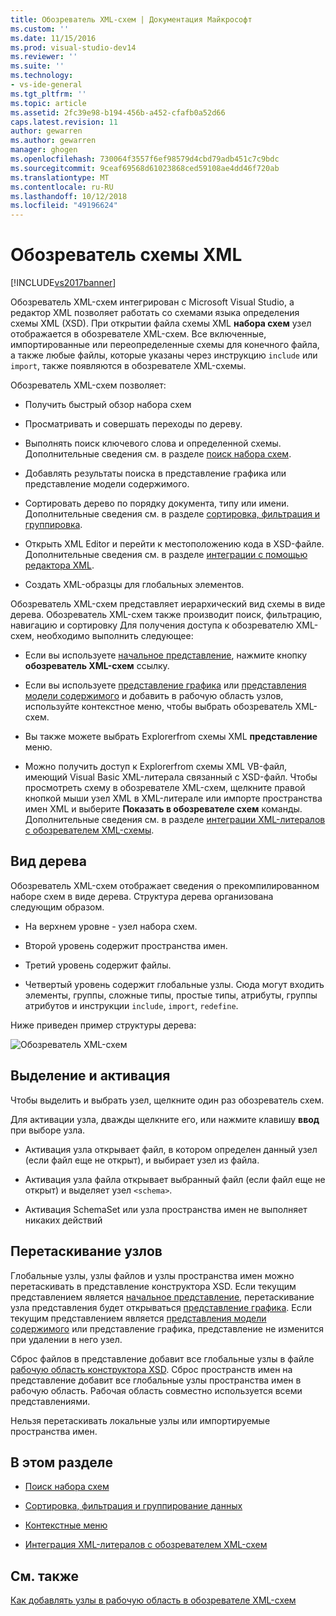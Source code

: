 ```yaml
---
title: Обозреватель XML-схем | Документация Майкрософт
ms.custom: ''
ms.date: 11/15/2016
ms.prod: visual-studio-dev14
ms.reviewer: ''
ms.suite: ''
ms.technology:
- vs-ide-general
ms.tgt_pltfrm: ''
ms.topic: article
ms.assetid: 2fc39e98-b194-456b-a452-cfafb0a52d66
caps.latest.revision: 11
author: gewarren
ms.author: gewarren
manager: ghogen
ms.openlocfilehash: 730064f3557f6ef98579d4cbd79adb451c7c9bdc
ms.sourcegitcommit: 9ceaf69568d61023868ced59108ae4dd46f720ab
ms.translationtype: MT
ms.contentlocale: ru-RU
ms.lasthandoff: 10/12/2018
ms.locfileid: "49196624"
---
```

# <a name="xml-schema-explorer"></a>Обозреватель схемы XML
[!INCLUDE[vs2017banner](../includes/vs2017banner.md)]

  
Обозреватель XML-схем интегрирован с Microsoft Visual Studio, а редактор XML позволяет работать со схемами языка определения схемы XML (XSD). При открытии файла схемы XML **набора схем** узел отображается в обозревателе XML-схем. Все включенные, импортированные или переопределенные схемы для конечного файла, а также любые файлы, которые указаны через инструкцию `include` или `import`, также появляются в обозревателе XML-схемы.  
  
 Обозреватель XML-схем позволяет:  
  
-   Получить быстрый обзор набора схем  
  
-   Просматривать и совершать переходы по дереву.  
  
-   Выполнять поиск ключевого слова и определенной схемы. Дополнительные сведения см. в разделе [поиск набора схем](../xml-tools/searching-the-schema-set.md).  
  
-   Добавлять результаты поиска в представление графика или представление модели содержимого.  
  
-   Сортировать дерево по порядку документа, типу или имени. Дополнительные сведения см. в разделе [сортировка, фильтрация и группировка](../xml-tools/sorting-filtering-and-grouping-xml-schema-explorer.md).  
  
-   Открыть XML Editor и перейти к местоположению кода в XSD-файле. Дополнительные сведения см. в разделе [интеграции с помощью редактора XML](../xml-tools/integration-with-xml-editor.md).  
  
-   Создать XML-образцы для глобальных элементов.  
  
 Обозреватель XML-схем представляет иерархический вид схемы в виде дерева. Обозреватель XML-схем также производит поиск, фильтрацию, навигацию и сортировку Для получения доступа к обозревателю XML-схем, необходимо выполнить следующее:  
  
-   Если вы используете [начальное представление](../xml-tools/start-view.md), нажмите кнопку **обозреватель XML-схем** ссылку.  
  
-   Если вы используете [представление графика](../xml-tools/graph-view.md) или [представления модели содержимого](../xml-tools/content-model-view.md) и добавить в рабочую область узлов, используйте контекстное меню, чтобы выбрать обозреватель XML-схем.  
  
-   Вы также можете выбрать Explorerfrom схемы XML **представление** меню.  
  
-   Можно получить доступ к Explorerfrom схемы XML VB-файл, имеющий Visual Basic XML-литерала связанный с XSD-файл. Чтобы просмотреть схему в обозревателе XML-схем, щелкните правой кнопкой мыши узел XML в XML-литерале или импорте пространства имен XML и выберите **Показать в обозревателе схем** команды. Дополнительные сведения см. в разделе [интеграции XML-литералов с обозревателем XML-схемы](../xml-tools/integration-of-xml-literals-with-xml-schema-explorer.md).  
  
## <a name="tree-view"></a>Вид дерева  
 Обозреватель XML-схем отображает сведения о прекомпилированном наборе схем в виде дерева. Структура дерева организована следующим образом.  
  
-   На верхнем уровне - узел набора схем.  
  
-   Второй уровень содержит пространства имен.  
  
-   Третий уровень содержит файлы.  
  
-   Четвертый уровень содержит глобальные узлы. Сюда могут входить элементы, группы, сложные типы, простые типы, атрибуты, группы атрибутов и инструкции `include`, `import`, `redefine`.  
  
 Ниже приведен пример структуры дерева:  
  
 ![Обозреватель XML-схем](../xml-tools/media/xmlschemaexplorer.gif "XMLSchemaExplorer")  
  
## <a name="selection-and-activation"></a>Выделение и активация  
 Чтобы выделить и выбрать узел, щелкните один раз обозреватель схем.  
  
 Для активации узла, дважды щелкните его, или нажмите клавишу **ввод** при выборе узла.  
  
-   Активация узла открывает файл, в котором определен данный узел (если файл еще не открыт), и выбирает узел из файла.  
  
-   Активация узла файла открывает выбранный файл (если файл еще не открыт) и выделяет узел `<schema>`.  
  
-   Активация SchemaSet или узла пространства имен не выполняет никаких действий  
  
## <a name="draging-and-dropping-nodes"></a>Перетаскивание узлов  
 Глобальные узлы, узлы файлов и узлы пространства имен можно перетаскивать в представление конструктора XSD. Если текущим представлением является [начальное представление](../xml-tools/start-view.md), перетаскивание узла представления будет открываться [представление графика](../xml-tools/graph-view.md). Если текущим представлением является [представления модели содержимого](../xml-tools/content-model-view.md) или представление графика, представление не изменится при удалении в него узел.  
  
 Сброс файлов в представление добавит все глобальные узлы в файле [рабочую область конструктора XSD](../xml-tools/xml-schema-designer-workspace.md). Сброс пространств имен на представление добавит все глобальные узлы пространства имен в рабочую область. Рабочая область совместно используется всеми представлениями.  
  
 Нельзя перетаскивать локальные узлы или импортируемые пространства имен.  
  
## <a name="in-this-section"></a>В этом разделе  
  
-   [Поиск набора схем](../xml-tools/searching-the-schema-set.md)  
  
-   [Сортировка, фильтрация и группирование данных](../xml-tools/sorting-filtering-and-grouping-xml-schema-explorer.md)  
  
-   [Контекстные меню](../xml-tools/context-menus-xml-schema-explorer.md)  
  
-   [Интеграция XML-литералов с обозревателем XML-схем](../xml-tools/integration-of-xml-literals-with-xml-schema-explorer.md)  
  
## <a name="see-also"></a>См. также  
 [Как добавлять узлы в рабочую область в обозревателе XML-схем](../xml-tools/how-to-add-nodes-to-the-workspace-from-the-xml-schema-explorer.md)







